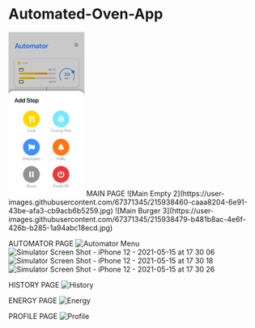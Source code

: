 # Automated-Oven-App

<img src='imagesSS/Automator Menu.jpeg' width='150'>
MAIN PAGE
![Main Empty 2](https://user-images.githubusercontent.com/67371345/215938460-caaa8204-6e91-43be-afa3-cb9acb6b5259.jpg)
![Main Burger 3](https://user-images.githubusercontent.com/67371345/215938479-b481b8ac-4e6f-426b-b285-1a94abc18ecd.jpg)

AUTOMATOR PAGE
![Automator Menu](https://user-images.githubusercontent.com/67371345/215938594-54a1b613-12a3-4aff-b4cb-d4bf05ebbc7c.jpeg)
![Simulator Screen Shot - iPhone 12 - 2021-05-15 at 17 30 06](https://user-images.githubusercontent.com/67371345/215938621-a6d82039-8aec-4007-8503-658d312ef688.png)
![Simulator Screen Shot - iPhone 12 - 2021-05-15 at 17 30 18](https://user-images.githubusercontent.com/67371345/215938630-2b88a31d-cfb9-485c-988a-757f61533340.png)
![Simulator Screen Shot - iPhone 12 - 2021-05-15 at 17 30 26](https://user-images.githubusercontent.com/67371345/215938635-063e1ff0-c0b3-436b-b25c-d21c56664d90.png)

HISTORY PAGE
![History](https://user-images.githubusercontent.com/67371345/215938507-0e6ce7a8-6503-4819-8bb7-e10ef48825a8.jpeg)

ENERGY PAGE
![Energy](https://user-images.githubusercontent.com/67371345/215938545-8c0621d2-2c0b-4989-a741-c7ba0d2f98bd.jpeg)

PROFILE PAGE
![Profile](https://user-images.githubusercontent.com/67371345/215938733-fb2b87e2-69c6-442d-9b7d-1e5569769449.jpeg)
